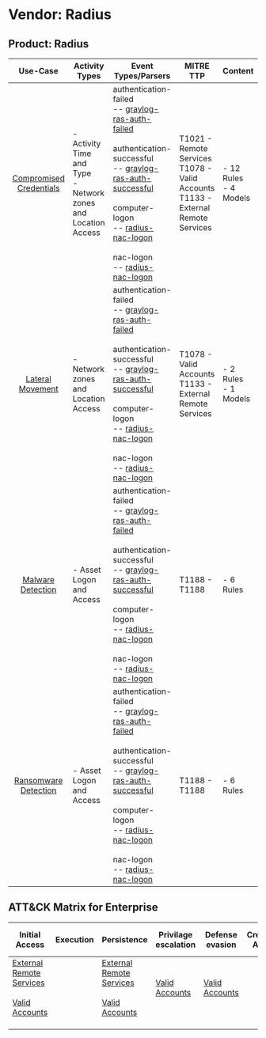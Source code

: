 Vendor: Radius
==============
Product: Radius
---------------
|                                 Use-Case                                  | Activity Types                                                   | Event Types/Parsers                                                                                                                                                                                                                                                                                                                                                                                                                       | MITRE TTP                                                                                 | Content                    |
|:-------------------------------------------------------------------------:| ---------------------------------------------------------------- | ----------------------------------------------------------------------------------------------------------------------------------------------------------------------------------------------------------------------------------------------------------------------------------------------------------------------------------------------------------------------------------------------------------------------------------------- | ----------------------------------------------------------------------------------------- | -------------------------- |
| [Compromised Credentials](../UseCases/usecase_compromised_credentials.md) | - Activity Time  and Type<br>- Network zones and Location Access |  authentication-failed<br> -- [graylog-ras-auth-failed](../Parsers/parserContent_graylog-ras-auth-failed.md)<br><br> authentication-successful<br> -- [graylog-ras-auth-successful](../Parsers/parserContent_graylog-ras-auth-successful.md)<br><br> computer-logon<br> -- [radius-nac-logon](../Parsers/parserContent_radius-nac-logon.md)<br><br> nac-logon<br> -- [radius-nac-logon](../Parsers/parserContent_radius-nac-logon.md)<br> | T1021 - Remote Services<br>T1078 - Valid Accounts<br>T1133 - External Remote Services<br> |  - 12 Rules<br> - 4 Models |
|        [Lateral Movement](../UseCases/usecase_lateral_movement.md)        | - Network zones and Location Access                              |  authentication-failed<br> -- [graylog-ras-auth-failed](../Parsers/parserContent_graylog-ras-auth-failed.md)<br><br> authentication-successful<br> -- [graylog-ras-auth-successful](../Parsers/parserContent_graylog-ras-auth-successful.md)<br><br> computer-logon<br> -- [radius-nac-logon](../Parsers/parserContent_radius-nac-logon.md)<br><br> nac-logon<br> -- [radius-nac-logon](../Parsers/parserContent_radius-nac-logon.md)<br> | T1078 - Valid Accounts<br>T1133 - External Remote Services<br>                            |  - 2 Rules<br> - 1 Models  |
|       [Malware Detection](../UseCases/usecase_malware_detection.md)       | - Asset Logon and Access                                         |  authentication-failed<br> -- [graylog-ras-auth-failed](../Parsers/parserContent_graylog-ras-auth-failed.md)<br><br> authentication-successful<br> -- [graylog-ras-auth-successful](../Parsers/parserContent_graylog-ras-auth-successful.md)<br><br> computer-logon<br> -- [radius-nac-logon](../Parsers/parserContent_radius-nac-logon.md)<br><br> nac-logon<br> -- [radius-nac-logon](../Parsers/parserContent_radius-nac-logon.md)<br> | T1188 - T1188<br>                                                                         |  - 6 Rules<br>             |
|    [Ransomware Detection](../UseCases/usecase_ransomware_detection.md)    | - Asset Logon and Access                                         |  authentication-failed<br> -- [graylog-ras-auth-failed](../Parsers/parserContent_graylog-ras-auth-failed.md)<br><br> authentication-successful<br> -- [graylog-ras-auth-successful](../Parsers/parserContent_graylog-ras-auth-successful.md)<br><br> computer-logon<br> -- [radius-nac-logon](../Parsers/parserContent_radius-nac-logon.md)<br><br> nac-logon<br> -- [radius-nac-logon](../Parsers/parserContent_radius-nac-logon.md)<br> | T1188 - T1188<br>                                                                         |  - 6 Rules<br>             |

ATT&CK Matrix for Enterprise
----------------------------
| Initial Access                                                                                                                                   | Execution | Persistence                                                                                                                                      | Privilage escalation                                                | Defense evasion                                                     | Credential Access | Discovery | Lateral Movement                                                     | Collection | Command and Control | Exfiltration | Impact |
| ------------------------------------------------------------------------------------------------------------------------------------------------ | --------- | ------------------------------------------------------------------------------------------------------------------------------------------------ | ------------------------------------------------------------------- | ------------------------------------------------------------------- | ----------------- | --------- | -------------------------------------------------------------------- | ---------- | ------------------- | ------------ | ------ |
| [External Remote Services](https://attack.mitre.org/techniques/T1133)<br><br>[Valid Accounts](https://attack.mitre.org/techniques/T1078)<br><br> |           | [External Remote Services](https://attack.mitre.org/techniques/T1133)<br><br>[Valid Accounts](https://attack.mitre.org/techniques/T1078)<br><br> | [Valid Accounts](https://attack.mitre.org/techniques/T1078)<br><br> | [Valid Accounts](https://attack.mitre.org/techniques/T1078)<br><br> |                   |           | [Remote Services](https://attack.mitre.org/techniques/T1021)<br><br> |            |                     |              |        |